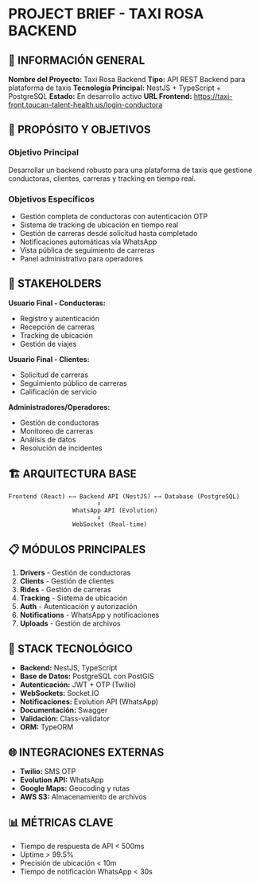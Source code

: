 # PROJECT BRIEF - TAXI ROSA BACKEND

## 🚗 INFORMACIÓN GENERAL

**Nombre del Proyecto:** Taxi Rosa Backend
**Tipo:** API REST Backend para plataforma de taxis
**Tecnología Principal:** NestJS + TypeScript + PostgreSQL
**Estado:** En desarrollo activo
**URL Frontend:** https://taxi-front.toucan-talent-health.us/login-conductora

## 🎯 PROPÓSITO Y OBJETIVOS

### Objetivo Principal
Desarrollar un backend robusto para una plataforma de taxis que gestione conductoras, clientes, carreras y tracking en tiempo real.

### Objetivos Específicos
- Gestión completa de conductoras con autenticación OTP
- Sistema de tracking de ubicación en tiempo real
- Gestión de carreras desde solicitud hasta completado
- Notificaciones automáticas vía WhatsApp
- Vista pública de seguimiento de carreras
- Panel administrativo para operadores

## 👥 STAKEHOLDERS

**Usuario Final - Conductoras:**
- Registro y autenticación
- Recepción de carreras
- Tracking de ubicación
- Gestión de viajes

**Usuario Final - Clientes:**
- Solicitud de carreras
- Seguimiento público de carreras
- Calificación de servicio

**Administradores/Operadores:**
- Gestión de conductoras
- Monitoreo de carreras
- Análisis de datos
- Resolución de incidentes

## 🏗️ ARQUITECTURA BASE

```
Frontend (React) ←→ Backend API (NestJS) ←→ Database (PostgreSQL)
                         ↕
                  WhatsApp API (Evolution)
                         ↕
                  WebSocket (Real-time)
```

## 📋 MÓDULOS PRINCIPALES

1. **Drivers** - Gestión de conductoras
2. **Clients** - Gestión de clientes  
3. **Rides** - Gestión de carreras
4. **Tracking** - Sistema de ubicación
5. **Auth** - Autenticación y autorización
6. **Notifications** - WhatsApp y notificaciones
7. **Uploads** - Gestión de archivos

## 🔧 STACK TECNOLÓGICO

- **Backend:** NestJS, TypeScript
- **Base de Datos:** PostgreSQL con PostGIS
- **Autenticación:** JWT + OTP (Twilio)
- **WebSockets:** Socket.IO
- **Notificaciones:** Evolution API (WhatsApp)
- **Documentación:** Swagger
- **Validación:** Class-validator
- **ORM:** TypeORM

## 🌐 INTEGRACIONES EXTERNAS

- **Twilio:** SMS OTP
- **Evolution API:** WhatsApp
- **Google Maps:** Geocoding y rutas
- **AWS S3:** Almacenamiento de archivos

## 📊 MÉTRICAS CLAVE

- Tiempo de respuesta de API < 500ms
- Uptime > 99.5%
- Precisión de ubicación < 10m
- Tiempo de notificación WhatsApp < 30s 